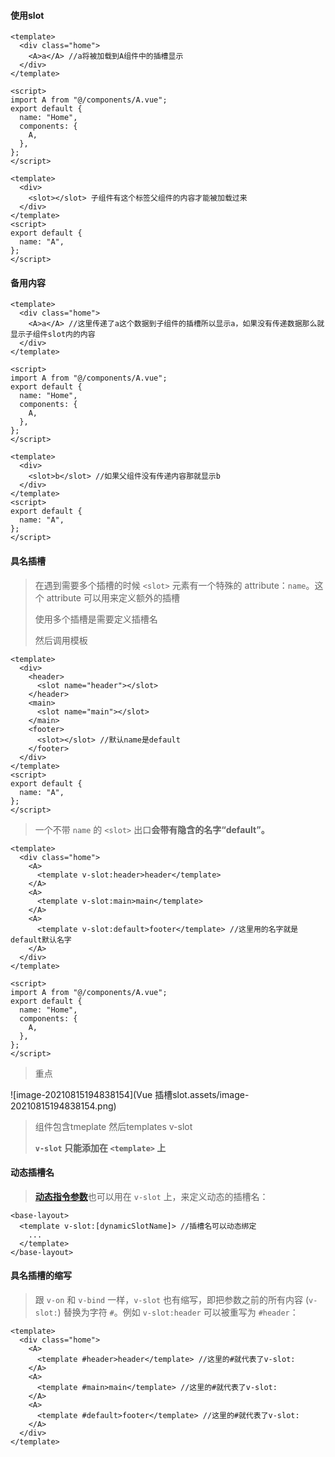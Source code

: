 #### 使用slot

```vue
<template>
  <div class="home">
    <A>a</A> //a将被加载到A组件中的插槽显示
  </div>
</template>

<script>
import A from "@/components/A.vue";
export default {
  name: "Home",
  components: {
    A,
  },
};
</script>
```

```vue
<template>
  <div>
    <slot></slot> 子组件有这个标签父组件的内容才能被加载过来
  </div>
</template>
<script>
export default {
  name: "A",
};
</script>
```

#### 备用内容

```vue
<template>
  <div class="home">
    <A>a</A> //这里传递了a这个数据到子组件的插槽所以显示a，如果没有传递数据那么就显示子组件slot内的内容
  </div>
</template>

<script>
import A from "@/components/A.vue";
export default {
  name: "Home",
  components: {
    A,
  },
};
</script>
```

```vue
<template>
  <div>
    <slot>b</slot> //如果父组件没有传递内容那就显示b
  </div>
</template>
<script>
export default {
  name: "A",
};
</script>
```

#### 具名插槽

> 在遇到需要多个插槽的时候 `<slot>` 元素有一个特殊的 attribute：`name`。这个 attribute 可以用来定义额外的插槽  
>
> 使用多个插槽是需要定义插槽名 <slot name="xxx"><slot>
>
> 然后调用模板<template v-slot="xxx"></template>

```vue
<template>
  <div>
    <header>
      <slot name="header"></slot>
    </header>
    <main>
      <slot name="main"></slot>
    </main>
    <footer>
      <slot></slot> //默认name是default
    </footer>
  </div>
</template>
<script>
export default {
  name: "A",
};
</script>
```

> 一个不带 `name` 的 `<slot>` 出口**会带有隐含的名字“default”。**

```vue
<template>
  <div class="home">
    <A>
      <template v-slot:header>header</template>
    </A>
    <A>
      <template v-slot:main>main</template>
    </A>
    <A>
      <template v-slot:default>footer</template> //这里用的名字就是default默认名字
    </A>
  </div>
</template>

<script>
import A from "@/components/A.vue";
export default {
  name: "Home",
  components: {
    A,
  },
};
</script>

```

> 重点

![image-20210815194838154](Vue 插槽slot.assets/image-20210815194838154.png)

> 组件包含tmeplate 然后templates v-slot
>
> **`v-slot` 只能添加在 `<template>` 上**

#### **动态插槽名**

> [**动态指令参数**](https://v3.cn.vuejs.org/guide/template-syntax.html#动态参数)也可以用在 `v-slot` 上，来定义动态的插槽名：

```vue
<base-layout>
  <template v-slot:[dynamicSlotName]> //插槽名可以动态绑定
    ...
  </template>
</base-layout>
```

#### 具名插槽的**缩写**

> 跟 `v-on` 和 `v-bind` 一样，`v-slot` 也有缩写，即把参数之前的所有内容 (`v-slot:`) 替换为字符 `#`。例如 `v-slot:header` 可以被重写为 `#header`：

```vue
<template>
  <div class="home">
    <A>
      <template #header>header</template> //这里的#就代表了v-slot:
    </A>
    <A>
      <template #main>main</template> //这里的#就代表了v-slot:
    </A>
    <A>
      <template #default>footer</template> //这里的#就代表了v-slot:
    </A>
  </div>
</template>
```

